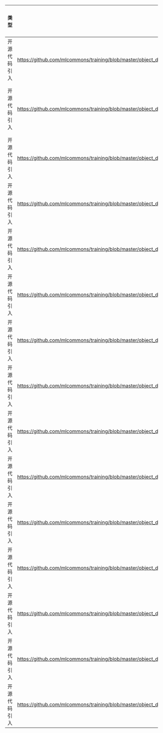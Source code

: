 | 类型 | 开源代码地址 | 文件名 | 公网IP地址/公网URL地址/域名/邮箱地址 | 用途说明 |
| ---- | ------------ | ------ | ------------------------------------ | -------- |
| 开源代码引入 | https://github.com/mlcommons/training/blob/master/object_detection/pytorch/maskrcnn_benchmark/csrc/cuda/SigmoidFocalLoss_cuda.cu|MaskRCNN_for_Pytorch/maskrcnn_benchmark/csrc/cuda/SigmoidFocalLoss_cuda.cu	| https://github.com/pytorch/pytorch/blob/master/modules/detectron/sigmoid_focal_loss_op. | 源码实现 |
| 开源代码引入 | https://github.com/mlcommons/training/blob/master/object_detection/pytorch/maskrcnn_benchmark/csrc/cuda/SigmoidFocalLoss_cuda.cu|MaskRCNN_for_Pytorch/maskrcnn_benchmark/csrc/cuda/SigmoidFocalLoss_cuda.cu	| cyfu@cs.unc.e | 开发者邮箱配置 |
| 开源代码引入 | https://github.com/mlcommons/training/blob/master/object_detection/pytorch/maskrcnn_benchmark/data/datasets/voc.py|MaskRCNN_for_Pytorch/maskrcnn_benchmark/data/datasets/voc.py	| https://github.com/rbgirshick/py-faster-rcnn/blob/master/lib/datasets/pascal_voc.py#L208-L2 | 源码实现 |
| 开源代码引入 | https://github.com/mlcommons/training/blob/master/object_detection/pytorch/maskrcnn_benchmark/data/datasets/evaluation/voc/voc_eval.py|MaskRCNN_for_Pytorch/maskrcnn_benchmark/data/datasets/evaluation/voc/voc_eval.py	| https://github.com/chainer/chainercv/blob/master/chainercv/evaluations/eval_detection_voc. | 源码实现 |
| 开源代码引入 | https://github.com/mlcommons/training/blob/master/object_detection/pytorch/docker/docker-jupyter/Dockerfile|MaskRCNN_for_Pytorch/setup.py	| https://github.com/facebookresearch/maskrcnn-benchma | 源码实现 |
| 开源代码引入 | https://github.com/mlcommons/training/blob/master/object_detection/download_dataset.sh|MaskRCNN_for_Pytorch/maskrcnn_benchmark/config/paths_catalog.py	| https://dl.fbaipublicfiles.com/detectr | 模型相关说明 |
| 开源代码引入 | https://github.com/mlcommons/training/blob/master/object_detection/pytorch/maskrcnn_benchmark/data/build.py|MaskRCNN_for_Pytorch/maskrcnn_benchmark/data/build.py	| https://github.com/facebookresearch/Detectron/blob/master/configs/getting_started/tutorial_1gpu_e2e_faster_rcnn_R-50-FPN.yaml#L | 源码实现 |
| 开源代码引入 | https://github.com/mlcommons/training/blob/master/object_detection/pytorch/maskrcnn_benchmark/layers/misc.py|MaskRCNN_for_Pytorch/maskrcnn_benchmark/layers/misc.py	| https://github.com/pytorch/pytorch/issues/120 | 模型相关说明 |
| 开源代码引入 | https://github.com/mlcommons/training/blob/master/object_detection/pytorch/maskrcnn_benchmark/structures/boxlist_ops.py|MaskRCNN_for_Pytorch/maskrcnn_benchmark/structures/boxlist_ops.py	| https://github.com/kuangliu/torchcv/blob/master/torchcv/utils/box. | 源码实现 |
| 开源代码引入 | https://github.com/mlcommons/training/blob/master/object_detection/pytorch/maskrcnn_benchmark/structures/boxlist_ops.py|MaskRCNN_for_Pytorch/maskrcnn_benchmark/structures/boxlist_ops.py	| https://github.com/chainer/chainercv/blob/master/chainercv/utils/bbox/bbox_iou. | 源码实现 |
| 开源代码引入 | https://github.com/mlcommons/training/blob/master/object_detection/pytorch/maskrcnn_benchmark/utils/imports.py|MaskRCNN_for_Pytorch/maskrcnn_benchmark/utils/imports.py	| https://stackoverflow.com/questions/67631/how-to-import-a-module-given-the-full-path?utm_medium=organic&utm_source=google_rich_qa&utm_campaign=google_rich_ | 模型相关说明 |
| 开源代码引入 | https://github.com/mlcommons/training/blob/master/object_detection/pytorch/maskrcnn_benchmark/utils/model_zoo.py|MaskRCNN_for_Pytorch/maskrcnn_benchmark/utils/model_zoo.py	| https://github.com/pytorch/pytorch/blob/master/torch/utils/model_zoo. | 源码实现 |
| 开源代码引入 | https://github.com/mlcommons/training/blob/master/object_detection/pytorch/maskrcnn_benchmark/utils/model_zoo.py|MaskRCNN_for_Pytorch/maskrcnn_benchmark/utils/model_zoo.py	| https://s3.amazonaws.com/pytorch/models/resnet18-5c106cde.p | 模型相关说明 |
| 开源代码引入 | https://github.com/mlcommons/training/blob/master/object_detection/pytorch/tools/cityscapes/instances2dict_with_polygons.py|MaskRCNN_for_Pytorch/tools/cityscapes/instances2dict_with_polygons.py	| https://github.com/facebookresearch/Detectron/issues/1 | 模型相关说明 |
| 开源代码引入 | https://github.com/mlcommons/training/blob/master/object_detection/pytorch/tools/cityscapes/convert_cityscapes_to_coco.py|MaskRCNN_for_Pytorch/tools/cityscapes/convert_cityscapes_to_coco.py	| https://github.com/facebookresearch/Detectron/tree/master/too | 源码实现 |

